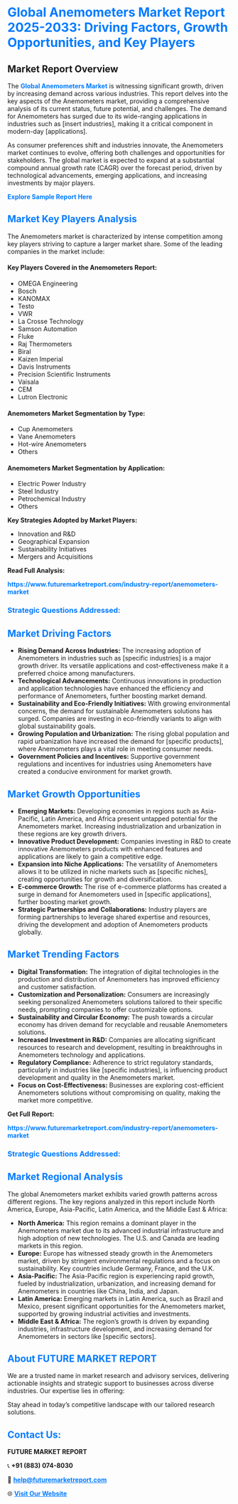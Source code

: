 <h1 style="color: #007BFF;">Global Anemometers Market Report 2025-2033: Driving Factors, Growth Opportunities, and Key Players</h1>

<section id="overview">
<h2>Market Report Overview</h2>
<p>The <a href="https://www.futuremarketreport.com/industry-report/anemometers-market" style="color: #007BFF; text-decoration: none;"><strong>Global Anemometers Market</strong></a> is witnessing significant growth, driven by increasing demand across various industries. This report delves into the key aspects of the Anemometers market, providing a comprehensive analysis of its current status, future potential, and challenges. The demand for Anemometers has surged due to its wide-ranging applications in industries such as [insert industries], making it a critical component in modern-day [applications].</p>
<p>As consumer preferences shift and industries innovate, the Anemometers market continues to evolve, offering both challenges and opportunities for stakeholders. The global market is expected to expand at a substantial compound annual growth rate (CAGR) over the forecast period, driven by technological advancements, emerging applications, and increasing investments by major players.</p>
</section>

<section id="overview">
<p><a href="https://www.futuremarketreport.com/request-sample/reportId=110723" style="color: #007BFF; text-decoration: none;"><strong>Explore Sample Report Here</strong></a></p>
</section>

<section id="key-players">
<h2 style="color: #007BFF;">Market Key Players Analysis</h2>
<p>The Anemometers market is characterized by intense competition among key players striving to capture a larger market share. Some of the leading companies in the market include:</p>
<h4>Key Players Covered in the Anemometers Report:</h4>
<ul><li>OMEGA Engineering</li><li>Bosch</li><li>KANOMAX</li><li>Testo</li><li>VWR</li><li>La Crosse Technology</li><li>Samson Automation</li><li>Fluke</li><li>Raj Thermometers</li><li>Biral</li><li>Kaizen Imperial</li><li>Davis Instruments</li><li>Precision Scientific Instruments</li><li>Vaisala</li><li>CEM</li><li>Lutron Electronic</li></ul>
<h4>Anemometers Market Segmentation by Type:</h4>
<ul><li>Cup Anemometers</li><li>Vane Anemometers</li><li>Hot-wire Anemometers</li><li>Others</li></ul>

<h4>Anemometers Market Segmentation by Application:</h4>
<ul><li>Electric Power Industry</li><li>Steel Industry</li><li>Petrochemical Industry</li><li>Others</li></ul>
<p><strong>Key Strategies Adopted by Market Players:</strong></p>
<ul>
<li>Innovation and R&D</li>
<li>Geographical Expansion</li>
<li>Sustainability Initiatives</li>
<li>Mergers and Acquisitions</li>
</ul>
</section>

<section>
<p><strong>Read Full Analysis: </strong></p><a href="https://www.futuremarketreport.com/industry-report/anemometers-market" style="color: #007BFF; text-decoration: none;"><strong>https://www.futuremarketreport.com/industry-report/anemometers-market</strong></a>
<h3 style="color: #007BFF;">Strategic Questions Addressed:</h3>
</section>

<section id="driving-factors">
<h2 style="color: #007BFF;">Market Driving Factors</h2>
<ul>
<li><strong>Rising Demand Across Industries:</strong> The increasing adoption of Anemometers in industries such as [specific industries] is a major growth driver. Its versatile applications and cost-effectiveness make it a preferred choice among manufacturers.</li>
<li><strong>Technological Advancements:</strong> Continuous innovations in production and application technologies have enhanced the efficiency and performance of Anemometers, further boosting market demand.</li>
<li><strong>Sustainability and Eco-Friendly Initiatives:</strong> With growing environmental concerns, the demand for sustainable Anemometers solutions has surged. Companies are investing in eco-friendly variants to align with global sustainability goals.</li>
<li><strong>Growing Population and Urbanization:</strong> The rising global population and rapid urbanization have increased the demand for [specific products], where Anemometers plays a vital role in meeting consumer needs.</li>
<li><strong>Government Policies and Incentives:</strong> Supportive government regulations and incentives for industries using Anemometers have created a conducive environment for market growth.</li>
</ul>
</section>

<section id="growth-opportunities">
<h2 style="color: #007BFF;">Market Growth Opportunities</h2>
<ul>
<li><strong>Emerging Markets:</strong> Developing economies in regions such as Asia-Pacific, Latin America, and Africa present untapped potential for the Anemometers market. Increasing industrialization and urbanization in these regions are key growth drivers.</li>
<li><strong>Innovative Product Development:</strong> Companies investing in R&D to create innovative Anemometers products with enhanced features and applications are likely to gain a competitive edge.</li>
<li><strong>Expansion into Niche Applications:</strong> The versatility of Anemometers allows it to be utilized in niche markets such as [specific niches], creating opportunities for growth and diversification.</li>
<li><strong>E-commerce Growth:</strong> The rise of e-commerce platforms has created a surge in demand for Anemometers used in [specific applications], further boosting market growth.</li>
<li><strong>Strategic Partnerships and Collaborations:</strong> Industry players are forming partnerships to leverage shared expertise and resources, driving the development and adoption of Anemometers products globally.</li>
</ul>
</section>

<section id="trending-factors">
<h2 style="color: #007BFF;">Market Trending Factors</h2>
<ul>
<li><strong>Digital Transformation:</strong> The integration of digital technologies in the production and distribution of Anemometers has improved efficiency and customer satisfaction.</li>
<li><strong>Customization and Personalization:</strong> Consumers are increasingly seeking personalized Anemometers solutions tailored to their specific needs, prompting companies to offer customizable options.</li>
<li><strong>Sustainability and Circular Economy:</strong> The push towards a circular economy has driven demand for recyclable and reusable Anemometers solutions.</li>
<li><strong>Increased Investment in R&D:</strong> Companies are allocating significant resources to research and development, resulting in breakthroughs in Anemometers technology and applications.</li>
<li><strong>Regulatory Compliance:</strong> Adherence to strict regulatory standards, particularly in industries like [specific industries], is influencing product development and quality in the Anemometers market.</li>
<li><strong>Focus on Cost-Effectiveness:</strong> Businesses are exploring cost-efficient Anemometers solutions without compromising on quality, making the market more competitive.</li>
</ul>
</section>

<section>
<p><strong>Get Full Report: </strong></p><a href="https://www.futuremarketreport.com/industry-report/anemometers-market" style="color: #007BFF; text-decoration: none;"><strong>https://www.futuremarketreport.com/industry-report/anemometers-market</strong></a>
<h3 style="color: #007BFF;">Strategic Questions Addressed:</h3>
</section>


<section id="regional-analysis">
<h2 style="color: #007BFF;">Market Regional Analysis</h2>
<p>The global Anemometers market exhibits varied growth patterns across different regions. The key regions analyzed in this report include North America, Europe, Asia-Pacific, Latin America, and the Middle East & Africa:</p>
<ul>
<li><strong>North America:</strong> This region remains a dominant player in the Anemometers market due to its advanced industrial infrastructure and high adoption of new technologies. The U.S. and Canada are leading markets in this region.</li>
<li><strong>Europe:</strong> Europe has witnessed steady growth in the Anemometers market, driven by stringent environmental regulations and a focus on sustainability. Key countries include Germany, France, and the U.K.</li>
<li><strong>Asia-Pacific:</strong> The Asia-Pacific region is experiencing rapid growth, fueled by industrialization, urbanization, and increasing demand for Anemometers in countries like China, India, and Japan.</li>
<li><strong>Latin America:</strong> Emerging markets in Latin America, such as Brazil and Mexico, present significant opportunities for the Anemometers market, supported by growing industrial activities and investments.</li>
<li><strong>Middle East & Africa:</strong> The region’s growth is driven by expanding industries, infrastructure development, and increasing demand for Anemometers in sectors like [specific sectors].</li>
</ul>
</section>

<footer>
<h2 style="color: #007BFF;">About FUTURE MARKET REPORT</h2>
<p>We are a trusted name in market research and advisory services, delivering actionable insights and strategic support to businesses across diverse industries. Our expertise lies in offering:</p>

<p>Stay ahead in today’s competitive landscape with our tailored research solutions.</p>

<h2 style="color: #007BFF;">Contact Us:</h2>
<p><strong>FUTURE MARKET REPORT</strong></p>
<p>📞 <strong>+91 (883) 074-8030</strong></p>
<p>📧 <strong><a href="mailto:help@futuremarketreport.com" style="color: #007BFF;">help@futuremarketreport.com</a></strong></p>
<p>🌐 <strong><a href="https://www.futuremarketreport.com/" style="color: #007BFF;">Visit Our Website</a></strong></p>
</footer>